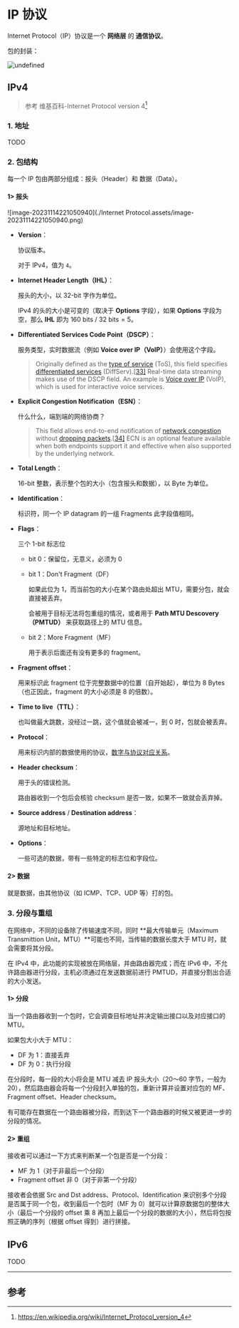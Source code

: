 # IP 协议

Internet Protocol（IP）协议是一个 **网络层** 的 **通信协议**。

包的封装：

![undefined](https://upload.wikimedia.org/wikipedia/commons/thumb/3/3b/UDP_encapsulation.svg/2560px-UDP_encapsulation.svg.png)

## IPv4

> 参考 维基百科-Internet Protocol version 4[^1]

### 1. 地址

TODO

### 2. 包结构

每一个 IP 包由两部分组成：报头（Header）和 数据（Data）。

#### 1> 报头

![image-20231114221050940](./Internet Protocol.assets/image-20231114221050940.png)

- **Version**：

    协议版本。

    对于 IPv4，值为 `4`。

- **Internet Header Length（IHL）**：

    报头的大小，以 32-bit 字作为单位。

    IPv4 的头的大小是可变的（取决于 **Options** 字段），如果 **Options** 字段为空，那么 **IHL** 即为 $160\ \text{bits}\ /\ 32\ \text{bits} = 5$。

- **Differentiated Services Code Point（DSCP）**：

    服务类型，实时数据流（例如 **Voice over IP（VoIP）**）会使用这个字段。

    > Originally defined as the [type of service](https://en.wikipedia.org/wiki/Type_of_service) (ToS), this field specifies [differentiated services](https://en.wikipedia.org/wiki/Differentiated_services) (DiffServ).[[33\]](https://en.wikipedia.org/wiki/Internet_Protocol_version_4#cite_note-rfc2474-33) Real-time data streaming makes use of the DSCP field. An example is [Voice over IP](https://en.wikipedia.org/wiki/Voice_over_IP) (VoIP), which is used for interactive voice services.

- **Explicit Congestion Notification（ESN）**：

    什么什么，端到端的网络协商？

    > This field allows end-to-end notification of [network congestion](https://en.wikipedia.org/wiki/Network_congestion) without [dropping packets](https://en.wikipedia.org/wiki/Packet_loss).[[34\]](https://en.wikipedia.org/wiki/Internet_Protocol_version_4#cite_note-rfc3168-34) ECN is an optional feature available when both endpoints support it and effective when also supported by the underlying network.

- **Total Length**：

    16-bit 整数，表示整个包的大小（包含报头和数据），以 Byte 为单位。

- **Identification**：

    标识符，同一个 IP datagram 的一组 Fragments 此字段值相同。

- **Flags**：

    三个 1-bit 标志位

    - bit 0：保留位，无意义，必须为 0

    - bit 1：Don't Fragment（DF）

        如果此位为 1，而当前包的大小在某个路由处超出 MTU，需要分包，就会直接被丢弃。

        会被用于目标无法将包重组的情况，或者用于 **Path MTU Descovery（PMTUD）** 来获取路径上的 MTU 信息。

    - bit 2：More Fragment（MF）

        用于表示后面还有没有更多的 fragment。

- **Fragment offset**：

    用来标识此 fragment 位于完整数据中的位置（自开始起），单位为 8 Bytes（也正因此，fragment 的大小必须是 8 的倍数）。

- **Time to live（TTL）**：

    也叫做最大跳数，没经过一跳，这个值就会被减一，到 0 时，包就会被丢弃。

- **Protocol**：

    用来标识内部的数据使用的协议，[数字与协议对应关系](https://en.wikipedia.org/wiki/List_of_IP_protocol_numbers)。

- **Header checksum**：

    用于头的错误检测。

    路由器收到一个包后会核验 checksum 是否一致，如果不一致就会丢弃掉。

- **Source address** / **Destination address**：

    源地址和目标地址。

- **Options**：

    一些可选的数据，带有一些特定的标志位和字段位。

#### 2> 数据

就是数据，由其他协议（如 ICMP、TCP、UDP 等）打的包。

### 3. 分段与重组

在网络中，不同的设备除了传输速度不同，同时 **最大传输单元（Maximum Transmittion Unit，MTU）**可能也不同，当传输的数据长度大于 MTU 时，就会需要将其分段。

在 IPv4 中，此功能的实现被放在网络层，并由路由器完成；而在 IPv6 中，不允许路由器进行分段，主机必须通过在发送数据前进行 PMTUD，并直接分割出合适的大小发送。

#### 1> 分段

当一个路由器收到一个包时，它会调查目标地址并决定输出接口以及对应接口的 MTU。

如果包大小大于 MTU：

- DF 为 1：直接丢弃
- DF 为 0：执行分段

在分段时，每一段的大小将会是 MTU 减去 IP 报头大小（20～60 字节，一般为 20），然后路由器会将每一个分段封入单独的包，重新计算并设置对应包的 MF、Fragment offset、Header checksum。

有可能存在数据在一个路由器被分段，而到达下一个路由器的时候又被更进一步的分段的情况。

#### 2> 重组

接收者可以通过一下方式来判断某一个包是否是一个分段：

- MF 为 1（对于非最后一个分段）
- Fragment offset 非 0（对于非第一个分段）

接收者会依据 Src and Dst address、Protocol、Identification 来识别多个分段是否属于同一个包，收到最后一个包时（MF 为 0）就可以计算原数据包的整体大小（最后一个分段的 offset 乘 8 再加上最后一个分段的数据的大小），然后将包按照正确的序列（根据 offset 得到）进行拼接。

## IPv6





TODO

---

## 参考

[^1]: https://en.wikipedia.org/wiki/Internet_Protocol_version_4